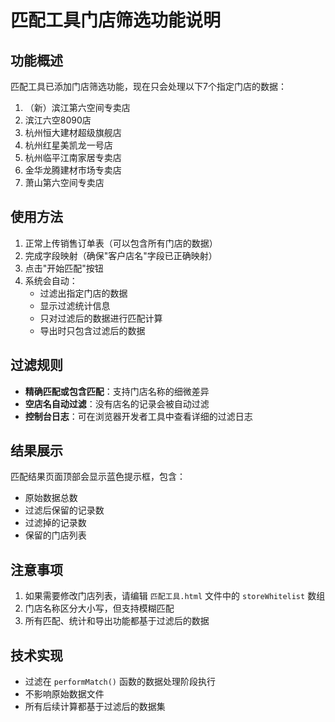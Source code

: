 # 匹配工具门店筛选功能说明

## 功能概述

匹配工具已添加门店筛选功能，现在只会处理以下7个指定门店的数据：

1. （新）滨江第六空间专卖店
2. 滨江六空8090店
3. 杭州恒大建材超级旗舰店
4. 杭州红星美凯龙一号店
5. 杭州临平江南家居专卖店
6. 金华龙腾建材市场专卖店
7. 萧山第六空间专卖店

## 使用方法

1. 正常上传销售订单表（可以包含所有门店的数据）
2. 完成字段映射（确保"客户店名"字段已正确映射）
3. 点击"开始匹配"按钮
4. 系统会自动：
   - 过滤出指定门店的数据
   - 显示过滤统计信息
   - 只对过滤后的数据进行匹配计算
   - 导出时只包含过滤后的数据

## 过滤规则

- **精确匹配或包含匹配**：支持门店名称的细微差异
- **空店名自动过滤**：没有店名的记录会被自动过滤
- **控制台日志**：可在浏览器开发者工具中查看详细的过滤日志

## 结果展示

匹配结果页面顶部会显示蓝色提示框，包含：
- 原始数据总数
- 过滤后保留的记录数
- 过滤掉的记录数
- 保留的门店列表

## 注意事项

1. 如果需要修改门店列表，请编辑 `匹配工具.html` 文件中的 `storeWhitelist` 数组
2. 门店名称区分大小写，但支持模糊匹配
3. 所有匹配、统计和导出功能都基于过滤后的数据

## 技术实现

- 过滤在 `performMatch()` 函数的数据处理阶段执行
- 不影响原始数据文件
- 所有后续计算都基于过滤后的数据集

